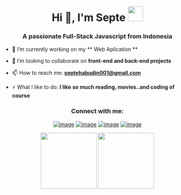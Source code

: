 <h1 align="center">Hi 👋, I'm Septe <img height="40" src="https://emoji.gg/assets/emoji/7333-parrotdance.gif"></h1>
<h3 align="center">A passionate Full-Stack Javascript from Indonesia</h3>

- 🔭 I’m currently working on my ** Web Aplication **

- 👯 I’m looking to collaborate on **front-end and back-end projects**

- 📫 How to reach me: **septehabudin001@gmail.com**

- ⚡ What I like to do: **I like so much reading, movies..and coding of course**

<h3 align="center">Connect with me:</h3>
<div align="center">

[![image](https://img.shields.io/badge/LinkedIn-0077B5?style=for-the-badge&logo=linkedin&logoColor=white)](https://www.linkedin.com/in/septe-habudin/)
[![image](https://img.shields.io/badge/Instagram-E4405F?style=for-the-badge&logo=instagram&logoColor=white)](https://www.instagram.com/septestia/)
[![image](https://img.shields.io/badge/Twitter-1DA1F2?style=for-the-badge&logo=twitter&logoColor=white)](https://twitter.com/HabudinSepte)
[![image](https://img.shields.io/badge/Gmail-D14836?style=for-the-badge&logo=gmail&logoColor=white)](mailto:septehabudin001@gmail.com)
  
</div>

<!-- <h3 align="center">Languages and Tools:</h3>

<p align="center"> 
  <a href="https://www.w3.org/html/" target="_blank"> 
    <img src="https://raw.githubusercontent.com/devicons/devicon/master/icons/html5/html5-original-wordmark.svg" alt="html5" width="40" height="40"/> 
  </a>
  <a href="https://www.w3schools.com/css/" target="_blank"> 
    <img src="https://raw.githubusercontent.com/devicons/devicon/master/icons/css3/css3-original-wordmark.svg" alt="css3" width="40" height="40"/> 
  </a> 
  <a href="https://www.python.org" target="_blank"> 
    <img src="https://raw.githubusercontent.com/devicons/devicon/master/icons/python/python-original.svg" alt="python" width="40" height="40"/> 
  </a>  
  <a href="https://developer.mozilla.org/en-US/docs/Web/JavaScript" target="_blank"> 
    <img src="https://raw.githubusercontent.com/devicons/devicon/master/icons/javascript/javascript-original.svg" alt="javascript" width="40" height="40"/> 
  </a> 
  <a href="https://www.linux.org/" target="_blank"> 
    <img src="https://raw.githubusercontent.com/devicons/devicon/master/icons/linux/linux-original.svg" alt="linux" width="40" height="40"/> 
  </a> 
  <a href="https://git-scm.com/" target="_blank"> 
    <img src="https://www.vectorlogo.zone/logos/git-scm/git-scm-icon.svg" alt="git" width="40" height="40"/> 
  </a>
</p>
 -->
<p align= "center">
  <img height= "150" src="https://github-readme-stats.vercel.app/api?username=septe01&theme=react&show_icons=true&include_all_commits=true" />
  <img height= "150" src="https://github-readme-stats.vercel.app/api/top-langs/?username=septe01&theme=react&layout=compact" />
</p>
